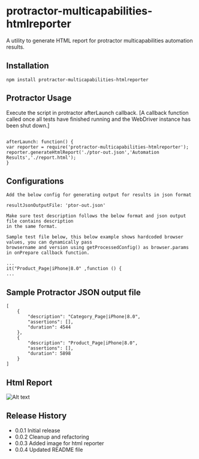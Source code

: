 # protractor-multicapabilities-htmlreporter

A utility to generate HTML report for protractor  multicapabilities automation results.

## Installation

 ```
 npm install protractor-multicapabilities-htmlreporter
 ```

## Protractor Usage

Execute the script in protractor afterLaunch callback. [A callback function called once 
all tests have finished running and the WebDriver instance has been shut down.]

```

afterLaunch: function() {
var reporter = require('protractor-multicapabilities-htmlreporter');
reporter.generateHtmlReport('./ptor-out.json','Automation Results','./report.html');
}

```

## Configurations

```
Add the below config for generating output for results in json format

resultJsonOutputFile: 'ptor-out.json'

Make sure test description follows the below format and json output file contains description 
in the same format.

Sample test file below, this below example shows hardcoded browser values, you can dynamically pass 
browsername and version using getProcessedConfig() as browser.params in onPrepare callback function.

...
it("Product_Page|iPhone|8.0" ,function () { 
...
```

## Sample Protractor JSON output file
```
[
    {
        "description": "Category_Page|iPhone|8.0",
        "assertions": [],
        "duration": 4544
    },
    {
        "description": "Product_Page|iPhone|8.0",
        "assertions": [],
        "duration": 5898
    }
]
```
## Html Report

![Alt text](/examples/html-report.png?raw=true "Multicapabilities Html Report")

## Release History

* 0.0.1 Initial release
* 0.0.2 Cleanup and refactoring
* 0.0.3 Added image for html reporter
* 0.0.4 Updated README file

